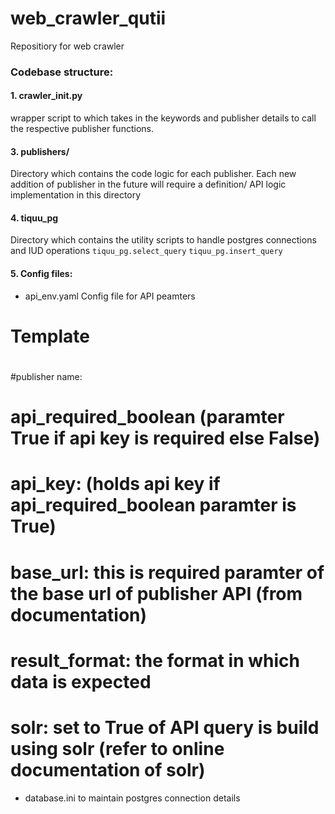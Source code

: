 # web_crawler_qutii
Repositiory for web crawler


### Codebase structure:

#### 1. crawler_init.py

   wrapper script to which takes in the keywords and publisher details to call the respective publisher functions.
   
#### 3. publishers/

   Directory which contains the code logic for each publisher. Each new addition of publisher in the future will require a definition/ API logic implementation in this directory
   
#### 4. tiquu_pg

Directory which contains the utility scripts to handle postgres connections and IUD operations
`tiquu_pg.select_query`
`tiquu_pg.insert_query`

#### 5. Config files:

- api_env.yaml
 Config file for API peamters
# Template
#
#publisher name:
#   api_required_boolean (paramter True if api key is required else False)
#   api_key: (holds api key if api_required_boolean paramter is True)
#   base_url: this is required paramter of the base url of publisher API (from documentation)
#   result_format: the format in which data is expected 
#   solr: set to True of API query is build using solr (refer to online documentation of solr)

- database.ini
  to maintain postgres connection details
